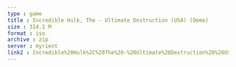 ```yaml
---
type : game
title : Incredible Hulk, The - Ultimate Destruction (USA) (Demo)
size : 314.1 M
format : iso
archive : zip
server : myrient
link2 : Incredible%20Hulk%2C%20The%20-%20Ultimate%20Destruction%20%28USA%29%20%28Demo%29
---
```

